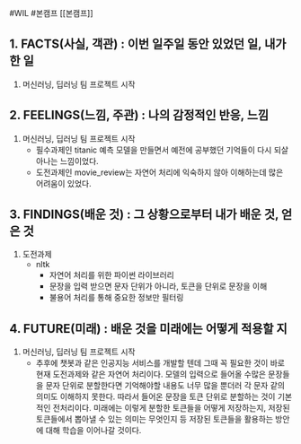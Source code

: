 #WIL #본캠프  [[본캠프]]
## 1. FACTS(사실, 객관) : 이번 일주일 동안 있었던 일, 내가 한 일
1) 머신러닝, 딥러닝 팀 프로젝트 시작


## 2. FEELINGS(느낌, 주관) : 나의 감정적인 반응, 느낌
1) 머신러닝, 딥러닝 팀 프로젝트 시작
	- 필수과제인 titanic 예측 모델을 만들면서 예전에 공부했던 기억들이 다시 되살아나는 느낌이었다.
	- 도전과제인 movie_review는 자연어 처리에 익숙하지 않아 이해하는데 많은 어려움이 있었다.


## 3. FINDINGS(배운 것) : 그 상황으로부터 내가 배운 것, 얻은 것
1) 도전과제
	- nltk
		- 자연어 처리를 위한 파이썬 라이브러리
		- 문장을 입력 받으면 문자 단위가 아니라, 토큰을 단위로 문장을 이해
		- 불용어 처리를 통해 중요한 정보만 필터링


## 4. FUTURE(미래) : 배운 것을 미래에는 어떻게 적용할 지
1) 머신러닝, 딥러닝 팀 프로젝트 시작
	- 추후에 챗봇과 같은 인공지능 서비스를 개발할 텐데 그때 꼭 필요한 것이 바로 현재 도전과제와 같은 자연어 처리이다. 모델의 입력으로 들어올 수많은 문장들을 문자 단위로 분할한다면 기억해야할 내용도 너무 많을 뿐더러 각 문자 같의 의미도 이해하지 못한다. 따라서 들어온 문장을 토큰 단위로 분할하는 것이 기본적인 전처리이다. 미래에는 이렇게 분할한 토큰들을 어떻게 저장하는지, 저장된 토큰들에서 뽑아낼 수 있는 의미는 무엇인지 등 저장된 토큰들을 활용하는 방안에 대해 학습을 이어나갈 것이다.
